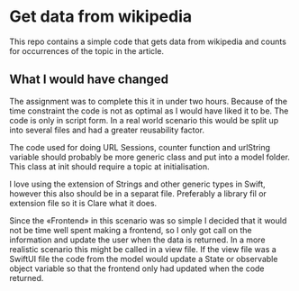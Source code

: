 # Get data from wikipedia
 This repo contains a simple code that gets data from wikipedia and counts for occurrences of the topic in the article.

## What I would have changed 
The assignment was to complete this it in under two hours. Because of the time constraint the code is not as optimal as I would have liked it to be. The code is only in script form. In a real world scenario this would be split up into several files and had a greater reusability factor. 

The code used for doing URL Sessions, counter function and urlString variable should probably be more generic class and put into a model folder. This class at init should require a topic at initialisation. 

I love using the extension of Strings and other generic types in Swift, however this also should be in a separat file. Preferably a library fil or extension file so it is Clare what it does. 

Since the «Frontend» in this scenario was so simple I decided that it would not be time well spent making a frontend, so I only got call on the information and update the user when the data is returned. In a more realistic scenario this might be called in a view file. If the view file was a SwiftUI file the code from the model would update a State or observable object variable so that the frontend only had updated when the code returned. 